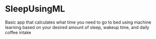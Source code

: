 # SleepUsingML

Basic app that calculates what time you need to go to bed using machine learning based on your desired amount of sleep, wakeup time, and daily coffee intake
